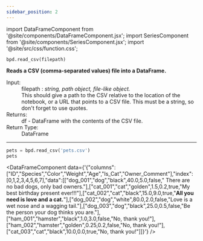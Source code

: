 ```yaml
---
sidebar_position: 2
---
```


import DataFrameComponent from '@site/components/DataFrameComponent.jsx';
import SeriesComponent from '@site/components/SeriesComponent.jsx';
import '@site/src/css/function.css';

<code>bpd.read_csv(filepath)</code>

<div className='base'>
    <!-- Description -->
    <p><strong>Reads a CSV (comma-separated values) file into a DataFrame.</strong></p>
    <dl>
        <!-- Input -->
        <dt className='term'>Input:</dt>
        <dd className='parameter'>filepath : <em>string, path object, file-like object.</em></dd>
        <dd className='parameter-description'>This should give a path to the CSV relative to the location of the notebook, or a URL that points to a CSV file. This must be a string, so don't forget to use quotes.</dd>
        <!-- Returns -->
        <dt className='term'>Returns:</dt>
        <dd>df - DataFrame with the contents of the CSV file.</dd>
        <!-- Return Type -->
        <dt className='term'>Return Type:</dt>
        <dd>DataFrame</dd>
    </dl>
</div>

---

```python
pets = bpd.read_csv('pets.csv')
pets
```

<DataFrameComponent data={'{"columns":["ID","Species","Color","Weight","Age","Is_Cat","Owner_Comment"],"index":[0,1,2,3,4,5,6,7],"data":[["dog_001","dog","black",40.0,5.0,false,"      There are no bad dogs, only bad owners."],["cat_001","cat","golden",1.5,0.2,true,"My best birthday present ever!!!"],["cat_002","cat","black",15.0,9.0,true,"****All you need is love and a cat.****"],["dog_002","dog","white",80.0,2.0,false,"Love is a wet nose and a wagging tail."],["dog_003","dog","black",25.0,0.5,false,"Be the person your dog thinks you are."],["ham_001","hamster","black",1.0,3.0,false,"No, thank you!"],["ham_002","hamster","golden",0.25,0.2,false,"No, thank you!"],["cat_003","cat","black",10.0,0.0,true,"No, thank you!"]]}'} />

